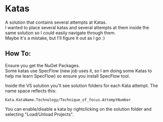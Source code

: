 # Katas
A solution that contains several attempts at Katas.  
I wanted to place several katas and several attempts at them inside the same solution so I could easily navigate through them.  
Maybe it's a mistake, but I'll figure it out as I go :)  

## How To:
Ensure you get the NuGet Packages.  
Some katas use SpecFlow (new job uses it, so I am doing some Katas to help me learn SpecFlow) so ensure you install SpecFlow tool.  

Inside the VS solution you'll see solution folders for each Kata attempt. The name space reflects this:

`Kata.KataName.Technology/Technique_of_focus.AttemptNumber`

You can enable/disable a kata by rightclicking on the solution folder and selecting "Load/Unload Projects".  
